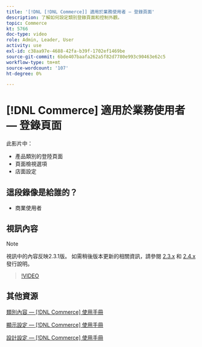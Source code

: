```yaml
---
title: '[!DNL [!DNL Commerce]] 適用於業務使用者 — 登錄頁面'
description: 了解如何設定類別登錄頁面和控制外觀。
topic: Commerce
kt: 5766
doc-type: video
role: Admin, Leader, User
activity: use
exl-id: c38aa97e-4688-42fa-b39f-1702ef1469be
source-git-commit: 6bde407baafa262a5f82d7780e993c90463e62c5
workflow-type: tm+mt
source-wordcount: '107'
ht-degree: 0%

---
```


# [!DNL Commerce] 適用於業務使用者 — 登錄頁面

此影片中：

- 產品類別的登陸頁面
- 頁面檢視選項
- 店面設定

## 這段錄像是給誰的？

- 商業使用者

## 視訊內容

>[!NOTE]
>
>視訊中的內容反映2.3.1版。 如需稍後版本更新的相關資訊，請參閱 [ 2.3.x](https://devdocs.magento.com/guides/v2.3/release-notes/bk-release-notes.html) 和 [2.4.x](https://devdocs.magento.com/guides/v2.4/release-notes/bk-release-notes.html) 發行說明。

>[!VIDEO](https://video.tv.adobe.com/v/36388/?quality=12&learn=on)

## 其他資源

[類別內容 —  [!DNL Commerce] 使用手冊](https://docs.magento.com/user-guide/catalog/categories-content-settings.html)

[顯示設定 —  [!DNL Commerce] 使用手冊](https://docs.magento.com/user-guide/catalog/categories-display-settings.html)

[設計設定 —  [!DNL Commerce] 使用手冊](https://docs.magento.com/user-guide/catalog/categories-custom-design.html)
